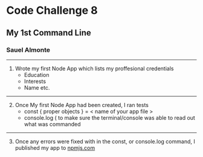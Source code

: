 # Code Challenge 8
## My 1st Command Line
### Sauel Almonte

---

1. Wrote my first Node App which lists my proffesional credentials
   * Education
   * Interests
   * Name etc.

---

2. Once My first Node App had been created, I ran tests
   * const { proper objects } = < name of your app file >
   * console.log ( to make sure the terminal/console was able to read out what was commanded

---

3. Once any errors were fixed with in the const, or console.log command, I published my app to [npmjs.com](https://www.npmjs.com/~salmonte)